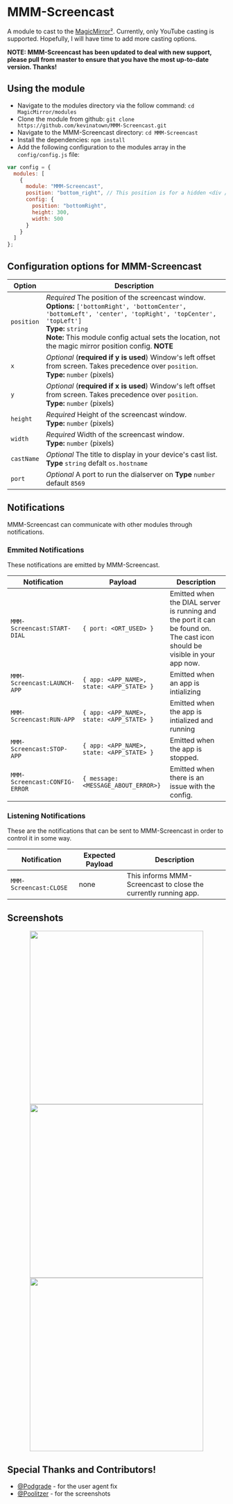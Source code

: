 # MMM-Screencast

A module to cast to the [MagicMirror²](https://github.com/MichMich/MagicMirror/). Currently, only YouTube casting is supported. Hopefully, I will have time to add more casting options.

**NOTE: MMM-Screencast has been updated to deal with new support, please pull from master to ensure that you have the most up-to-date version. Thanks!**

## Using the module

- Navigate to the modules directory via the follow command: `cd MagicMirror/modules`
- Clone the module from github: `git clone https://github.com/kevinatown/MMM-Screencast.git`
- Navigate to the MMM-Screencast directory: `cd MMM-Screencast`
- Install the dependencies: `npm install`
- Add the following configuration to the modules array in the `config/config.js` file:

```js
var config = {
  modules: [
    {
      module: "MMM-Screencast",
      position: "bottom_right", // This position is for a hidden <div /> and not the screencast window
      config: {
        position: "bottomRight",
        height: 300,
        width: 500
      }
    }
  ]
};
```

## Configuration options for MMM-Screencast

| Option     | Description                                                                                                                                                                                                                                                                                       |
| ---------- | ------------------------------------------------------------------------------------------------------------------------------------------------------------------------------------------------------------------------------------------------------------------------------------------------- |
| `position` | _Required_ The position of the screencast window. <br>**Options:** `['bottomRight', 'bottomCenter', 'bottomLeft', 'center', 'topRight', 'topCenter', 'topLeft']` <br>**Type:** `string` <br>**Note:** This module config actual sets the location, not the magic mirror position config. **NOTE** |
| `x`        | _Optional_ (**required if y is used**) Window's left offset from screen. Takes precedence over `position`. <br>**Type:** `number` (pixels)                                                                                                                                                        |
| `y`        | _Optional_ (**required if x is used**) Window's left offset from screen. Takes precedence over `position`. <br>**Type:** `number` (pixels)                                                                                                                                                        |
| `height`   | _Required_ Height of the screencast window. <br>**Type:** `number` (pixels)                                                                                                                                                                                                                       |
| `width`    | _Required_ Width of the screencast window. <br>**Type:** `number` (pixels)                                                                                                                                                                                                                        |
| `castName` | _Optional_ The title to display in your device's cast list. <br>**Type** `string` defalt `os.hostname`                                                                                                                                                                                            |
| `port`     | _Optional_ A port to run the dialserver on **Type** `number` default `8569`                                                                                                                                                                                                                       |

## Notifications

MMM-Screencast can communicate with other modules through notifications.

### Emmited Notifications

These notifications are emitted by MMM-Screencast.

| Notification                  | Payload                                   | Description                                                                                                               |
| ----------------------------- | ----------------------------------------- | ------------------------------------------------------------------------------------------------------------------------- |
| `MMM-Screencast:START-DIAL`   | `{ port: <ORT_USED> }`                    | Emitted when the DIAL server is running and the port it can be found on. The cast icon should be visible in your app now. |
| `MMM-Screencast:LAUNCH-APP`   | `{ app: <APP_NAME>, state: <APP_STATE> }` | Emitted when an app is intializing                                                                                        |
| `MMM-Screencast:RUN-APP`      | `{ app: <APP_NAME>, state: <APP_STATE> }` | Emitted when the app is intialized and running                                                                            |
| `MMM-Screencast:STOP-APP`     | `{ app: <APP_NAME>, state: <APP_STATE> }` | Emitted when the app is stopped.                                                                                          |
| `MMM-Screencast:CONFIG-ERROR` | `{ message: <MESSAGE_ABOUT_ERROR>}`       | Emitted when there is an issue with the config.                                                                           |

### Listening Notifications

These are the notifications that can be sent to MMM-Screencast in order to control it in some way.

| Notification           | Expected Payload | Description                                                     |
| ---------------------- | ---------------- | --------------------------------------------------------------- |
| `MMM-Screencast:CLOSE` | none             | This informs MMM-Screencast to close the currently running app. |

## Screenshots

<p align="middle">
<img src="/screenshots/screenshot.png" width="400">
<img src="/screenshots/screenshot1.png" width="400">
<img src="/screenshots/screenshot2.jpg" width="400">
</p>

## Special Thanks and Contributors!

- [@Podgrade](https://github.com/Podgrade) - for the user agent fix
- [@Poolitzer](https://github.com/Poolitzer) - for the screenshots
